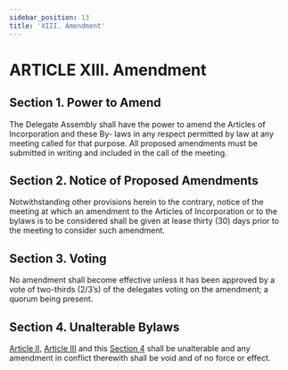 ```yaml
---
sidebar_position: 13
title: 'XIII. Amendment'
---
```


# ARTICLE XIII. Amendment

## Section 1. Power to Amend

The Delegate Assembly shall have the power to amend the Articles of Incorporation and these By- laws in any respect permitted by law at any meeting called for that purpose. All proposed amendments must be submitted in writing and included in the call of the meeting.

## Section 2. Notice of Proposed Amendments

Notwithstanding other provisions herein to the contrary, notice of the meeting at which an amendment to the Articles of Incorporation or to the bylaws is to be considered shall be given at lease thirty (30) days prior to the meeting to consider such amendment.

## Section 3. Voting

No amendment shall become effective unless it has been approved by a vote of two-thirds (2/3’s) of the delegates voting on the amendment; a quorum being present.

## Section 4. Unalterable Bylaws

[Article II](affiliation.md), [Article III](doctrinal_standards.md) and this [Section 4](#section-4-unalterable-bylaws) shall be unalterable and any amendment in conflict therewith shall be void and of no force or effect.
